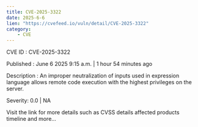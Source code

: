 ```yaml
---
title: CVE-2025-3322
date: 2025-6-6
lien: "https://cvefeed.io/vuln/detail/CVE-2025-3322"
category:
    - CVE
---
```


CVE ID : CVE-2025-3322

Published :  June 6
2025
9:15 a.m. | 1 hour
54 minutes ago

Description : An improper neutralization of inputs used in expression
language allows remote code execution with the highest privileges on the
server.

Severity: 0.0 | NA

Visit the link for more details
such as CVSS details
affected products
timeline
and more...
